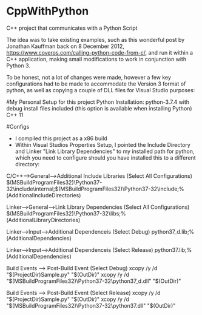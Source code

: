 # CppWithPython
C++ project that communicates with a Python Script

The idea was to take existing examples, such as this wonderful post by Jonathan Kauffman back on 8 December 2012, https://www.coveros.com/calling-python-code-from-c/, and run it within a C++ application, making small modifications to work in conjunction with Python 3. 

To be honest, not a lot of changes were made, however a few key configurations had to be made to accommodate the Version 3 format of python, as well as copying a couple of DLL files for Visual Studio purposes:

#My Personal Setup for this project
Python Installation: python-3.7.4 with debug install files included (this option is available when installing Python)
C++ 11


#Configs
- I compiled this project as a x86 build
- Within Visual Studios Properties Setup, I pointed the Include Directory and Linker "Link Library Dependencies" to my installed path for python, which you need to configure should you have installed this to a different directory: 

C/C++-->General-->Additional Include Libraries (Select All Configurations)
$(MSBuildProgramFiles32)\Python37-32\include\internal;$(MSBuildProgramFiles32)\Python37-32\include;%(AdditionalIncludeDirectories)

Linker-->General-->Link Library Dependencies (Select All Configurations)
$(MSBuildProgramFiles32)\Python37-32\libs;%(AdditionalLibraryDirectories)

Linker-->Input-->Additional Dependenceis (Select Debug)
python37_d.lib;%(AdditionalDependencies)

Linker-->Input-->Additional Dependenceis (Select Release)
python37.lib;%(AdditionalDependencies)

Build Events --> Post-Build Event (Select Debug)
xcopy /y /d "$(ProjectDir)Sample.py" "$(OutDir)"
xcopy /y /d "$(MSBuildProgramFiles32)\Python37-32\python37_d.dll" "$(OutDir)"

Build Events --> Post-Build Event (Select Release)
xcopy /y /d "$(ProjectDir)Sample.py" "$(OutDir)"
xcopy /y /d "$(MSBuildProgramFiles32)\Python37-32\python37.dll" "$(OutDir)"

